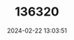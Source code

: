 ---
title: "136320"
category: "Melomys talaudium"
draft: false
date: 2024-02-22 13:03:51
languages:
  English: ["Long-tailed Talaud Melomys"]
---